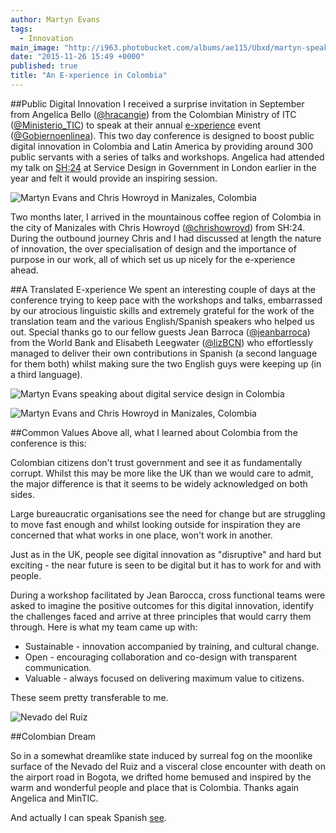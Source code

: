 ```yaml
---
author: Martyn Evans
tags: 
  - Innovation
main_image: "http://i963.photobucket.com/albums/ae115/Ubxd/martyn-speaking-colombia_zpscahcr9us.jpg"
date: "2015-11-26 15:49 +0000"
published: true
title: "An E-xperience in Colombia"
---
```





##Public Digital Innovation
I received a surprise invitation in September from Angelica Bello ([@hracangie](https://twitter.com/Huracangie)) from the Colombian Ministry of ITC ([@Ministerio_TIC](https://twitter.com/Ministerio_TIC)) to speak at their annual [e-xperience](http://experience.gobiernoenlinea.gov.co/) event ([@Gobiernoenlinea](https://twitter.com/Gobiernoenlinea)). This two day conference is designed to boost public digital innovation in Colombia and Latin America by providing around 300 public servants with a series of talks and workshops. Angelica had attended my talk on [SH:24](https://sh24.org.uk/) at Service Design in Government in London earlier in the year and felt it would provide an inspiring session.

![Martyn Evans and Chris Howroyd in Manizales, Colombia](http://i963.photobucket.com/albums/ae115/Ubxd/colombia-martyn-chris_zpsjid3rqpa.jpg)

Two months later, I arrived in the mountainous coffee region of Colombia in the city of Manizales with Chris Howroyd ([@chrishowroyd](https://twitter.com/chrishowroyd)) from SH:24. During the outbound journey Chris and I had discussed at length the nature of innovation, the over specialisation of design and the importance of purpose in our work, all of which set us up nicely for the e-xperience ahead.

##A Translated E-xperience
We spent an interesting couple of days at the conference trying to keep pace with the workshops and talks, embarrassed by our atrocious linguistic skills and extremely grateful for the work of the translation team and the various English/Spanish speakers who helped us out. Special thanks go to our fellow guests Jean Barroca ([@jeanbarroca](https://twitter.com/jeanbarroca)) from the World Bank and Elisabeth Leegwater ([@lizBCN](https://twitter.com/lizBCN)) who effortlessly managed to deliver their own contributions in Spanish (a second language for them both) whilst making sure the two English guys were keeping up (in a third language).

![Martyn Evans speaking about digital service design in Colombia](http://i963.photobucket.com/albums/ae115/Ubxd/martyn-speaking-colombia_zpscahcr9us.jpg)

![Martyn Evans and Chris Howroyd in Manizales, Colombia](http://i963.photobucket.com/albums/ae115/Ubxd/martyn-chris-interpreted_zpsquxyiatp.jpg)

##Common Values
Above all, what I learned about Colombia from the conference is this:

Colombian citizens don't trust government and see it as fundamentally corrupt. Whilst this may be more like the UK than we would care to admit, the major difference is that it seems to be widely acknowledged on both sides.

Large bureaucratic organisations see the need for change but are struggling to move fast enough and whilst looking outside for inspiration they are concerned that what works in one place, won't work in another.

Just as in the UK, people see digital innovation as "disruptive" and hard but exciting - the near future is seen to be digital but it has to work for and with people.

During a workshop facilitated by Jean Barocca, cross functional teams were asked to imagine the positive outcomes for this digital innovation, identify the challenges faced and arrive at three principles that would carry them through. Here is what my team came up with:

- Sustainable - innovation accompanied by training, and cultural change.
- Open - encouraging collaboration and co-design with transparent communication.
- Valuable - always focused on delivering maximum value to citizens.

These seem pretty transferable to me.

![Nevado del Ruiz](http://i963.photobucket.com/albums/ae115/Ubxd/Columbia-fog_zps0uqp9ub4.jpg)

##Colombian Dream

So in a somewhat dreamlike state induced by surreal fog on the moonlike surface of the Nevado del Ruiz and a visceral close encounter with death on the airport road in Bogota, we drifted home bemused and inspired by the warm and wonderful people and place that is Colombia. Thanks again Angelica and MinTIC.

And actually I can speak Spanish [see](https://www.youtube.com/watch?v=cJD6MZCWMrs).
